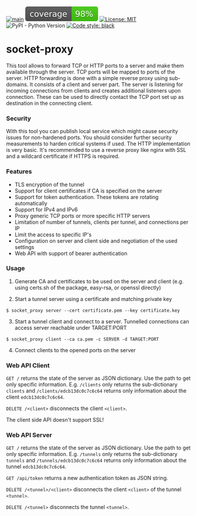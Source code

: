 [![main](https://github.com/fkantelberg/socket-proxy/actions/workflows/main.yaml/badge.svg)](https://github.com/fkantelberg/socket-proxy/actions/workflows/main.yaml)
![Coverage](https://github.com/fkantelberg/socket-proxy/blob/master/coverage.svg)
[![License: MIT](https://img.shields.io/badge/License-MIT-yellow.svg)](https://opensource.org/licenses/MIT)
![PyPI - Python Version](https://img.shields.io/pypi/pyversions/socket-proxy)
[![Code style: black](https://img.shields.io/badge/code%20style-black-000000.svg)](https://github.com/psf/black)

# socket-proxy

This tool allows to forward TCP or HTTP ports to a server and make them available through the server.
TCP ports will be mapped to ports of the server. HTTP forwarding is done with a simple reverse
proxy using sub-domains. It consists of a client and server part. The server is listening for
incoming connections from clients and creates additional listeners upon connection. These can be
used to directly contact the TCP port set up as destination in the connecting client.

### Security

With this tool you can publish local service which might cause security issues for non-hardened
ports. You should consider further security measurements to harden critical systems if used. The
HTTP implementation is very basic. It's recommended to use a reverse proxy
like nginx with SSL and a wildcard certificate if HTTPS is required.

### Features

- TLS encryption of the tunnel
- Support for client certificates if CA is specified on the server
- Support for token authentication. These tokens are rotating automatically
- Support for IPv4 and IPv6
- Proxy generic TCP ports or more specific HTTP servers
- Limitation of number of tunnels, clients per tunnel, and connections per IP
- Limit the access to specific IP's
- Configuration on server and client side and negotiation of the used settings
- Web API with support of bearer authentication

### Usage

1. Generate CA and certificates to be used on the server and client (e.g. using certs.sh of the package, easy-rsa, or openssl directly)

2. Start a tunnel server using a certificate and matching private key
```
$ socket_proxy server --cert certificate.pem --key certificate.key
```

3. Start a tunnel client and connect to a server. Tunnelled connections can access server reachable under TARGET:PORT
```
$ socket_proxy client --ca ca.pem -c SERVER -d TARGET:PORT
```

4. Connect clients to the opened ports on the server

### Web API Client

`GET /` returns the state of the server as JSON dictionary. Use the path to get only specific information.
E.g. `/clients` only returns the sub-dictionary `clients` and `/clients/edcb13dc0c7c6c64` returns only
information about the client `edcb13dc0c7c6c64`.

`DELETE /<client>` disconnects the client `<client>`.

The client side API doesn't support SSL!

### Web API Server

`GET /` returns the state of the server as JSON dictionary. Use the path to get only specific information.
E.g. `/tunnels` only returns the sub-dictionary `tunnels` and `/tunnels/edcb13dc0c7c6c64` returns only
information about the tunnel `edcb13dc0c7c6c64`.

`GET /api/token` returns a new authentication token as JSON string.

`DELETE /<tunnel>/<client>` disconnects the client `<client>` of the tunnel `<tunnel>`.

`DELETE /<tunnel>` disconnects the tunnel `<tunnel>`.
